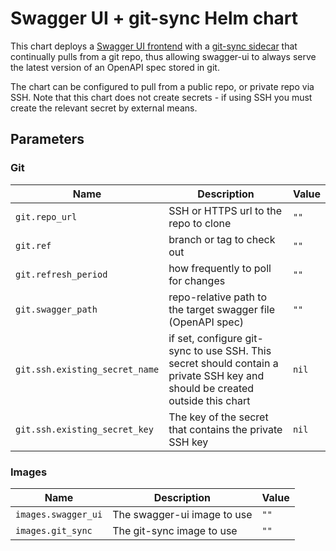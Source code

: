 # Swagger UI + git-sync Helm chart

This chart deploys a [Swagger UI frontend](https://hub.docker.com/r/swaggerapi/swagger-ui) with a
[git-sync sidecar](https://github.com/kubernetes/git-sync/) that continually pulls from a git repo, thus allowing
swagger-ui to always serve the latest version of an OpenAPI spec stored in git.

The chart can be configured to pull from a public repo, or private repo via SSH. Note that this chart does not create
secrets - if using SSH you must create the relevant secret by external means.

## Parameters

### Git

| Name                           | Description                                                                                                                  | Value |
| ------------------------------ | ---------------------------------------------------------------------------------------------------------------------------- | ----- |
| `git.repo_url`                 | SSH or HTTPS url to the repo to clone                                                                                        | `""`  |
| `git.ref`                      | branch or tag to check out                                                                                                   | `""`  |
| `git.refresh_period`           | how frequently to poll for changes                                                                                           | `""`  |
| `git.swagger_path`             | repo-relative path to the target swagger file (OpenAPI spec)                                                                 | `""`  |
| `git.ssh.existing_secret_name` | if set, configure git-sync to use SSH. This secret should contain a private SSH key and should be created outside this chart | `nil` |
| `git.ssh.existing_secret_key`  | The key of the secret that contains the private SSH key                                                                      | `nil` |

### Images

| Name                | Description                 | Value |
| ------------------- | --------------------------- | ----- |
| `images.swagger_ui` | The swagger-ui image to use | `""`  |
| `images.git_sync`   | The git-sync image to use   | `""`  |
